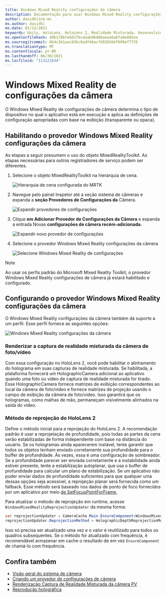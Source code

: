 ```yaml
---
title: Windows Mixed Reality configurações da câmera
description: Documentação para usar Windows Mixed Reality configurações de câmera no MRTK
author: davidkline-ms
ms.author: davidkl
ms.date: 01/12/2021
keywords: Unity, HoloLens, HoloLens 2, Realidade Misturada, desenvolvimento, MRTK, Câmera,
ms.openlocfilehash: 49b178b7ebd1fbcdaab9648baeaa6abfa9e885ea
ms.sourcegitcommit: 8b4c2b1aac83bc8adf46acfd92b564f899ef7735
ms.translationtype: MT
ms.contentlocale: pt-BR
ms.lasthandoff: 06/30/2021
ms.locfileid: "113121634"
---
```

# <a name="windows-mixed-reality-camera-settings-provider"></a>Windows Mixed Reality de configurações da câmera

O Windows Mixed Reality de configurações de câmera determina o tipo de dispositivo no qual o aplicativo está em execução e aplica as definições de configuração apropriadas com base na exibição (transparente ou opaca).

## <a name="enabling-the-windows-mixed-reality-camera-settings-provider"></a>Habilitando o provedor Windows Mixed Reality configurações da câmera

As etapas a seguir presumem o uso do objeto MixedRealityToolkit. As etapas necessárias para outros registradores de serviço podem ser diferentes.

1. Selecione o objeto MixedRealityToolkit na hierarquia de cena.

    ![Hierarquia de cena configurada do MRTK](../images/MRTK_ConfiguredHierarchy.png)

2. Navegue pelo painel Inspetor até a seção sistema de câmeras e expanda a **seção Provedores de Configurações da** Câmera.

    ![Expandir provedores de configurações](../images/camera-system/ExpandProviders.png)

3. Clique **em Adicionar Provedor de Configurações da Câmera** e expanda a entrada Novas **configurações de câmera recém-adicionada.**

    ![Expandir novo provedor de configurações](../images/camera-system/ExpandNewProvider.png)

4. Selecione o provedor Windows Mixed Reality configurações da câmera

    ![Selecione Windows Mixed Reality de configurações](../images/camera-system/SelectWindowsMixedRealitySettings.png)

> [!NOTE]
> Ao usar os perfis padrão do Microsoft Mixed Reality Toolkit, o provedor Windows Mixed Reality configurações de câmera já estará habilitado e configurado.

## <a name="configuring-the-windows-mixed-reality-camera-settings-provider"></a>Configurando o provedor Windows Mixed Reality configurações da câmera

O Windows Mixed Reality configurações da câmera também dá suporte a um perfil. Esse perfil fornece as seguintes opções:

![Windows Mixed Reality configurações da câmera](../images/camera-system/WMRCameraSettingsProfile.png)

### <a name="render-mixed-reality-capture-from-the-photovideo-camera"></a>Renderizar a captura de realidade misturada da câmera de foto/vídeo

Com essa configuração no HoloLens 2, você pode habilitar o alinhamento do holograma em suas capturas de realidade misturada. Se habilitada, a plataforma fornecerá um HolographicCamera adicional ao aplicativo quando uma foto ou vídeo de captura de realidade misturada for tirado. Esse HolographicCamera fornece matrizes de exibição correspondentes ao local da câmera de foto/vídeo e fornece matrizes de projeção usando o campo de exibição da câmera de foto/vídeo. Isso garantirá que os hologramas, como malhas de mão, permaneçam visivelmente alinhados na saída do vídeo.

### <a name="hololens-2-reprojection-method"></a>Método de reprojeção do HoloLens 2

Define o método inicial para a reprojeção do HoloLens 2. A recomendação padrão é usar a reprojetação de profundidade, pois todas as partes da cena serão estabilizadas de forma independente com base na distância do usuário. Se os hologramas ainda aparecerem instável, tente garantir que todos os objetos tenham enviado corretamente sua profundidade para o buffer de profundidade. Às vezes, essa é uma configuração de sombreador. Se a profundidade parecer ser enviada corretamente e a instabilidade ainda estiver presente, tente a estabilização autoplanar, que usa o buffer de profundidade para calcular um plano de estabilização. Se um aplicativo não puder enviar dados de profundidade suficientes para que qualquer uma dessas opções seja acessível, a reprojeção planar será fornecida como um fallback. Esse método será baseado nos dados de ponto de foco fornecidos por um aplicativo por meio [de SetFocusPointForFrame.](https://docs.unity3d.com/ScriptReference/XR.WSA.HolographicSettings.SetFocusPointForFrame.html)

Para atualizar o método de reprojeção em runtime, acesse `WindowsMixedRealityReprojectionUpdater` da mesma forma:

```c#
var reprojectionUpdater = CameraCache.Main.EnsureComponent<WindowsMixedRealityReprojectionUpdater>();
reprojectionUpdater.ReprojectionMethod = HolographicDepthReprojectionMethod.AutoPlanar;
```

Isso só precisa ser atualizado uma vez e o valor é reutilizado para todos os quadros subsequentes. Se o método for atualizado com frequência, é recomendável armazenar em cache o resultado de em vez `EnsureComponent` de chamá-lo com frequência.

## <a name="see-also"></a>Confira também

- [Visão geral do sistema de câmera](camera-system-overview.md)
- [Criando um provedor de configurações de câmera](create-settings-provider.md)
- [Renderização Captura de Realidade Misturada da câmera PV](/windows/mixed-reality/mixed-reality-capture-for-developers#render-from-the-pv-camera-opt-in)
- [Reprodução holográfica](/windows/mixed-reality/hologram-stability#reprojection)